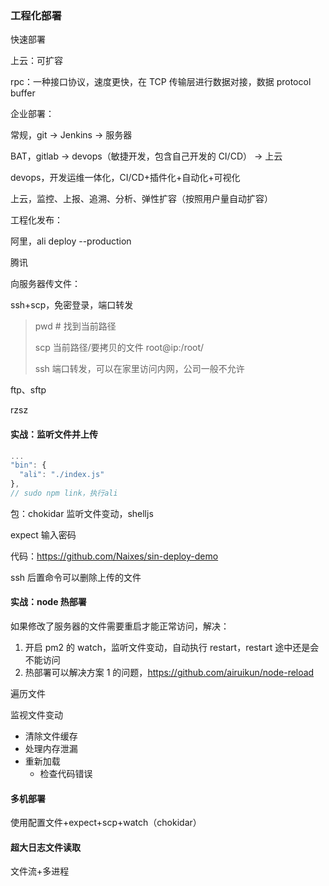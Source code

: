 ### 工程化部署

快速部署

上云：可扩容

rpc：一种接口协议，速度更快，在 TCP 传输层进行数据对接，数据 protocol buffer

企业部署：

常规，git -> Jenkins -> 服务器

BAT，gitlab -> devops（敏捷开发，包含自己开发的 CI/CD） -> 上云

devops，开发运维一体化，CI/CD+插件化+自动化+可视化

上云，监控、上报、追溯、分析、弹性扩容（按照用户量自动扩容）

工程化发布：

阿里，ali deploy --production

腾讯

向服务器传文件：

ssh+scp，免密登录，端口转发

> pwd # 找到当前路径
>
> scp 当前路径/要拷贝的文件 root@ip:/root/
>
> ssh 端口转发，可以在家里访问内网，公司一般不允许

ftp、sftp

rzsz

#### 实战：监听文件并上传

```js
...
"bin": {
  "ali": "./index.js"
},
// sudo npm link，执行ali
```

包：chokidar 监听文件变动，shelljs

expect 输入密码

代码：https://github.com/Naixes/sin-deploy-demo

ssh 后置命令可以删除上传的文件

#### 实战：node 热部署

如果修改了服务器的文件需要重启才能正常访问，解决：

1. 开启 pm2 的 watch，监听文件变动，自动执行 restart，restart 途中还是会不能访问
2. 热部署可以解决方案 1 的问题，https://github.com/airuikun/node-reload

遍历文件

监视文件变动

- 清除文件缓存
- 处理内存泄漏
- 重新加载
  - 检查代码错误

#### 多机部署

使用配置文件+expect+scp+watch（chokidar）

#### 超大日志文件读取

文件流+多进程